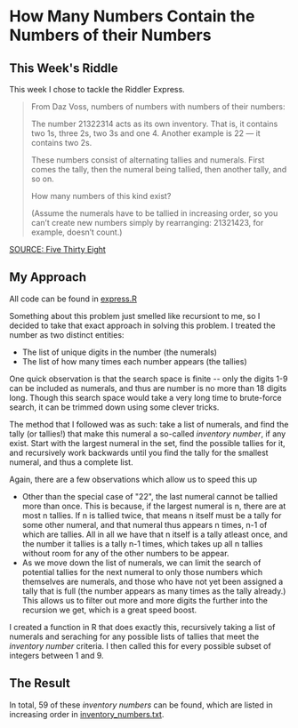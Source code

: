 # How Many Numbers Contain the Numbers of their Numbers

## This Week's Riddle
This week I chose to tackle the Riddler Express.

> From Daz Voss, numbers of numbers with numbers of their numbers:
> 
> The number 21322314 acts as its own inventory. That is, it contains two 1s, three 2s, two 3s and one 4. Another example is 22 — it contains two 2s.
> 
> These numbers consist of alternating tallies and numerals. First comes the tally, then the numeral being tallied, then another tally, and so on.
> 
> How many numbers of this kind exist?
> 
> (Assume the numerals have to be tallied in increasing order, so you can’t create new numbers simply by rearranging: 21321423, for example, doesn’t count.)

[SOURCE: Five Thirty Eight](https://fivethirtyeight.com/features/how-many-numbers-contain-the-numbers-of-their-numbers/)


## My Approach
All code can be found in [express.R](./express.R)

Something about this problem just smelled like recursiont to me, so I decided to
take that exact approach in solving this problem. I treated the number as two
distinct entities:

* The list of unique digits in the number (the numerals)
* The list of how many times each number appears (the tallies)

One quick observation is that the search space is finite -- only the digits 1-9
can be included as numerals, and thus are number is no more than 18 digits long.
Though this search space would take a very long time to brute-force search, it 
can be trimmed down using some clever tricks.

The method that I followed was as such: take a list of numerals, and find the
tally (or tallies!) that make this numeral a so-called *inventory number*, if
any exist. Start with the largest numeral in the set, find the possible tallies
for it, and recursively work backwards until you find the tally for the smallest
numeral, and thus a complete list.

Again, there are a few observations which allow us to speed this up

* Other than the special case of "22", the last numeral cannot be tallied
more than once. This is because, if the largest numeral is n,
there are at most n tallies. If n is tallied twice, that
means n itself must be a tally for some other numeral, and that numeral
thus appears n times, n-1 of which are tallies. All in all we have that 
n itself is a tally atleast once, and the number it tallies is a tally 
n-1 times, which takes up all n tallies without room for any of the other
numbers to be appear.
* As we move down the list of numerals, we can limit the search of potential
tallies for the next numeral to only those numbers which themselves are numerals,
and those who have not yet been assigned a tally that is full (the number appears
as many times as the tally already.) This allows us to filter out more and more 
digits the further into the recursion we get, which is a great speed boost.

I created a function in R that does exactly this, recursively taking a list of 
numerals and seraching for any possible lists of tallies that meet the 
*inventory number* criteria. I then called this for every possible subset of
integers between 1 and 9.

## The Result
In total, 59 of these *inventory numbers* can be found, which are listed in increasing 
order in [inventory_numbers.txt](./inventory_numbers.txt).

